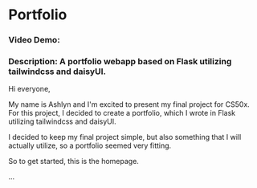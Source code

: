 # Portfolio
### Video Demo:  <URL HERE>
### Description: A portfolio webapp based on Flask utilizing tailwindcss and daisyUI.

Hi everyone,

My name is Ashlyn and I'm excited to present my final project for CS50x.  For this project, I decided to create a portfolio, which I wrote in Flask utilizing tailwindcss and daisyUI.

I decided to keep my final project simple, but also something that I will actually utilize, so a portfolio seemed very fitting.

So to get started, this is the homepage.


...

